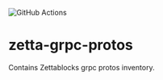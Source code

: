 ![GitHub Actions](https://github.com/Zettablock/zetta-grpc-protos/actions/workflows/ci-cd-merge.yml/badge.svg)

# zetta-grpc-protos
Contains Zettablocks grpc protos inventory.
